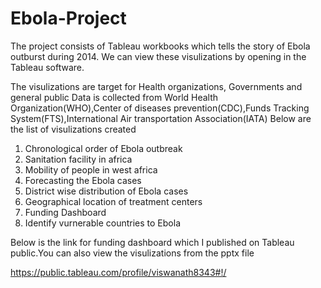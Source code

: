 # Ebola-Project
The project consists of Tableau workbooks which tells the story of Ebola outburst during 2014.
We can view these visulizations by opening in the Tableau software.

The visulizations are target for Health organizations, Governments and general public
Data is collected from World Health Organization(WHO),Center of diseases prevention(CDC),Funds Tracking System(FTS),International Air transportation Association(IATA)
Below are the list of visulizations created
1. Chronological order of Ebola outbreak
2. Sanitation facility in africa
3. Mobility of people in west africa
4. Forecasting the Ebola cases
5. District wise distribution of Ebola cases
6. Geographical location of treatment centers
7. Funding Dashboard
8. Identify vurnerable countries to Ebola

Below is the link for funding dashboard which I published on Tableau public.You can also view the visulizations from the pptx file

https://public.tableau.com/profile/viswanath8343#!/

